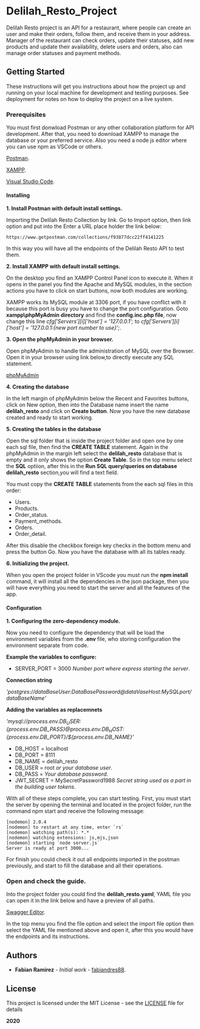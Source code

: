 # Delilah_Resto_Project

Delilah Resto project is an API for a restaurant, where people can create an user and make their orders, follow them, and receive them in your address.
Manager of the restaurant can check orders, update their statuses, add new products and update their availability, delete users and orders, also can manage order statuses and payment methods.

## Getting Started

These instructions will get you instructions about how the project up and running on your local machine for development and testing purposes. See deployment for notes on how to deploy the project on a live system.

### Prerequisites

You must first donwload Postman or any other collaboration platform for API development. After that, you need to download XAMPP to manage the database or your preferred service. Also you need a node js editor where you can use npm as VSCode or others.


[Postman](https://www.postman.com/downloads/).

[XAMPP](https://www.apachefriends.org/download.html).

[Visual Studio Code](https://code.visualstudio.com/download).


#### Installing

**1. Install Postman with default install settings.**

Importing the Delilah Resto Collection by link. Go to Import option, then link option and put into the Enter a URL place holder the link below:

```
https://www.getpostman.com/collections/f93877dcc22ff4141225
```
In this way you will have all the endpoints of the Delilah Resto API to test them.

**2. Install XAMPP with default install settings.**

On the desktop you find an XAMPP Control Panel icon to execute it. When it opens in the panel you find the Apache and MySQL modules, in the section actions you have to click on start buttons, now both modules are working.

XAMPP works its MySQL module at 3306 port, if you have conflict with it because this port is busy you have to change the port configuration. Goto **xampp\phpMyAdmin directory** and find the **config.inc.php file**, now change this line *$cfg['Servers'][$i]['host'] = '127.0.0.1';* to *$cfg['Servers'][$i]['host'] = '127.0.0.1:{new port number to use}';*.

**3. Open the phpMyAdmin in your browser.**

Open phpMyAdmin to handle the administration of MySQL over the Browser. Open it in your browser using link below,to directly execute any SQL statement.

[phpMyAdmin](http://localhost/phpmyadmin/index.php) 


**4. Creating the database**

In the left margin of phpMyAdmin below the Recent and Favorites buttons, click on New option, then into the Database name insert the name **delilah_resto** and click on **Create button**.
Now you have the new database created and ready to start working.

**5. Creating the tables in the database**

Open the sql folder that is inside the project folder and open one by one each sql file, then find the **CREATE TABLE** statement.
Again in the phpMyAdmin in the margin left select the **delilah_resto** database that is empty and it only shows the option **Create Table**.
So in the top menu select the **SQL** optiion, after this in the **Run SQL query/queries on database delilah_resto** section,you will find a text field.

You must copy the **CREATE TABLE** statements from the each sql files in this order:

- Users.
- Products.
- Order_status.
- Payment_methods.
- Orders.
- Order_detail.

After this disable the checkbox foreign key checks in the bottom menu and press the button Go. Now you have the database with all its tables ready.

**6. Initializing the project.**

When you open the project folder in VScode you must run the **npm install** command, it will install all the dependencies in the json package, then you will have everything you need to start the server and all the features of the app.


#### Configuration

**1. Configuring the zero-dependency module.**

Now you need to configure the dependency that will be load the environment variables from the **.env** file, who storing configuration the environment separate from code.

**Example the variables to configure:**

- SERVER_PORT = 3000 *Number port where express starting the server*.

**Connection string**

*'postgres://dataBaseUser:DataBasePassword@dataVaseHost:MySQLport/dataBaseName'*

**Adding the variables as replacemnets**

*'mysql://${process.env.DB_USER}:${process.env.DB_PASS}@${process.env.DB_HOST}:${process.env.DB_PORT}/${process.env.DB_NAME}'*

- DB_HOST = localhost
- DB_PORT = 8111
- DB_NAME = delilah_resto
- DB_USER = root *or your database user*.
- DB_PASS = *Your database password*.
- JWT_SECRET = MySecretPassword1988 *Secret string used as a part in the building user tokens*.

With all of these steps complete, you can start testing. First, you must start the server by opening the terminal and located in the project folder, run the command npm start and receive the following message:

```
[nodemon] 2.0.4
[nodemon] to restart at any time, enter `rs`
[nodemon] watching path(s): *.*
[nodemon] watching extensions: js,mjs,json
[nodemon] starting `node server.js`
Server is ready at port 3000...
```

For finish you could check it out all endpoints imported in the postman previously, and start to fill the database and all their operations.

### Open and check the guide.

Into the project folder you could find the **delilah_resto.yaml**; YAML file you can open it in the link below and have a preview of all paths.

[Swagger Editor](https://editor.swagger.io/).

In the top menu you find the file option and select the import file option then select the YAML file mentioned above and open it, after this you would have the endpoints and its instructions.

## Authors

* **Fabian Ramirez** - *Initial work* - [fabiandres88](https://github.com/fabiandres88).

## License

This project is licensed under the MIT License - see the [LICENSE](LICENSE) file for details

**2020**